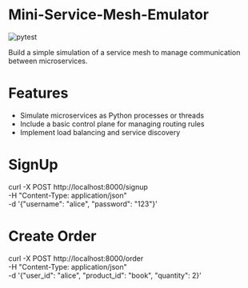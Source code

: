 # Mini-Service-Mesh-Emulator
![pytest](https://github.com/ajita-asthana/Mini-Service-Mesh-Emulator/actions/workflows/pytest.yml/badge.svg)

Build a simple simulation of a service mesh to manage communication between microservices.

# Features
  * Simulate microservices as Python processes or threads
  * Include a basic control plane for managing routing rules
  * Implement load balancing and service discovery


# SignUp

curl -X POST http://localhost:8000/signup \
-H "Content-Type: application/json" \
-d '{"username": "alice", "password": "123"}'

# Create Order 

curl -X POST http://localhost:8000/order \
-H "Content-Type: application/json" \
-d '{"user_id": "alice", "product_id": "book", "quantity": 2}'